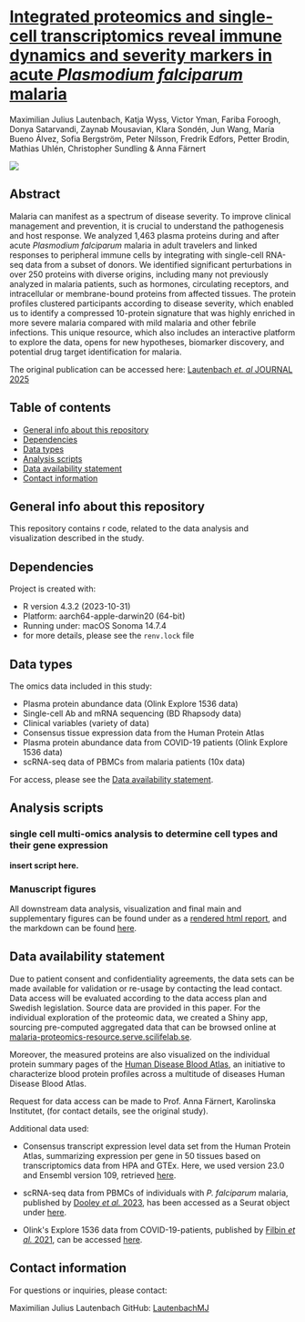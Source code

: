 # [Integrated proteomics and single-cell transcriptomics reveal immune dynamics and severity markers in acute *Plasmodium falciparum* malaria](insert-link-to-publication)

Maximilian Julius Lautenbach, Katja Wyss, Victor Yman, Fariba Foroogh,
Donya Satarvandi, Zaynab Mousavian, Klara Sondén, Jun Wang, María Bueno
Álvez, Sofia Bergström, Peter Nilsson, Fredrik Edfors, Petter Brodin,
Mathias Uhlén, Christopher Sundling & Anna Färnert

![](./resources/graphical_abstract.png)

## Abstract

Malaria can manifest as a spectrum of disease severity. To improve
clinical management and prevention, it is crucial to understand the
pathogenesis and host response. We analyzed 1,463 plasma proteins during
and after acute *Plasmodium falciparum* malaria in adult travelers and
linked responses to peripheral immune cells by integrating with
single-cell RNA-seq data from a subset of donors. We identified
significant perturbations in over 250 proteins with diverse origins,
including many not previously analyzed in malaria patients, such as
hormones, circulating receptors, and intracellular or membrane-bound
proteins from affected tissues. The protein profiles clustered
participants according to disease severity, which enabled us to identify
a compressed 10-protein signature that was highly enriched in more
severe malaria compared with mild malaria and other febrile infections.
This unique resource, which also includes an interactive platform to
explore the data, opens for new hypotheses, biomarker discovery, and
potential drug target identification for malaria.

The original publication can be accessed here: [Lautenbach *et. al* JOURNAL 2025](https://google.com)

## Table of contents

-   [General info about this repository](#general-info-about-this-repository)
-   [Dependencies](#dependencies)
-   [Data types](#data-types)
-   [Analysis scripts](#analysis-scripts)
-   [Data availability statement](#data-availability-statement)
-   [Contact information](#contact-information)

## General info about this repository

This repository contains r code, related to the data analysis and
visualization described in the study.


## Dependencies

Project is created with:

-   R version 4.3.2 (2023-10-31)
-   Platform: aarch64-apple-darwin20 (64-bit)
-   Running under: macOS Sonoma 14.7.4
-   for more details, please see the `renv.lock` file

## Data types

The omics data included in this study:

-   Plasma protein abundance data (Olink Explore 1536 data)
-   Single-cell Ab and mRNA sequencing (BD Rhapsody data)
-   Clinical variables (variety of data)
-   Consensus tissue expression data from the Human Protein Atlas
-   Plasma protein abundance data from COVID-19 patients (Olink Explore 1536 data)
-   scRNA-seq data of PBMCs from malaria patients (10x data)

For access, please see the [Data availability statement](#data-availability).

## Analysis scripts 

### single cell multi-omics analysis to determine cell types and their gene expression

**insert script here.**

### Manuscript figures

All downstream data analysis, visualization and final main and supplementary figures can be found under as a [rendered html report](https://sundlinglab.github.io/Explore1536_Malaria/docs/Downstream_analysis_full_4repo.html), and the markdown can be found [here](https://github.com/SundlingLab/Explore1536_Malaria/blob/main/src/Downstream_analysis_full_4repo.Rmd).

## Data availability statement 

Due to patient consent and confidentiality agreements, the data sets can
be made available for validation or re-usage by contacting the lead
contact. Data access will be evaluated according to the data access plan
and Swedish legislation. Source data are provided in this paper. For the
individual exploration of the proteomic data, we created a Shiny app,
sourcing pre-computed aggregated data that can be browsed online at
[malaria-proteomics-resource.serve.scilifelab.se](https://malaria-proteomics-resource.serve.scilifelab.se/app/malaria-proteomics-resource).

Moreover, the measured proteins are also visualized on the individual protein summary pages of
the [Human Disease Blood Atlas](https://www.proteinatlas.org/humanproteome/blood), an initiative to characterize blood
protein profiles across a multitude of diseases Human Disease Blood Atlas.

Request for data access can be made to Prof. Anna Färnert, Karolinska
Institutet, (for contact details, see the original study).

Additional data used:

- Consensus transcript expression level data set from the Human Protein
Atlas, summarizing expression per gene in 50 tissues based on
transcriptomics data from HPA and GTEx. Here, we used version 23.0 and
Ensembl version 109, retrieved [here](https://v23.proteinatlas.org/about/download).

- scRNA-seq data from PBMCs of individuals with *P. falciparum* malaria,
published by [Dooley *et al.* 2023](https://doi.org/10.1038/s41467-023-43181-7), has been accessed as a Seurat object under
[here](https://doi.org/10.5281/zenodo.6973241).

- Olink's Explore 1536 data from COVID-19-patients, published by [Filbin *et al.* 2021](https://doi.org/10.1016/j.xcrm.2021.100287), can be accessed [here](https://data.mendeley.com/datasets/nf853r8xsj/1).


## Contact information

For questions or inquiries, please contact:

Maximilian Julius Lautenbach
GitHub: [LautenbachMJ](https://github.com/LautenbachMJ)
